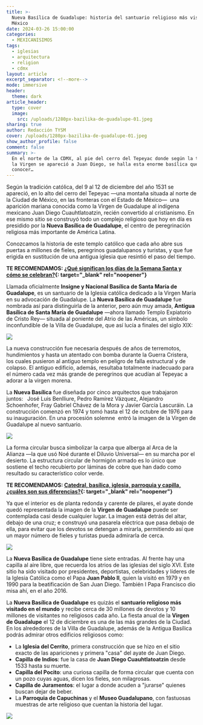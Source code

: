 ```yaml
---
title: >-
  Nueva Basílica de Guadalupe: historia del santuario religioso más visitado de
  México  
date: 2024-03-26 15:00:00
categories:
  - MEXICANISIMOS
tags:
  - iglesias
  - arquitectura
  - religion
  - cdmx
layout: article
excerpt_separator: <!--more-->
mode: immersive
header:
  theme: dark
article_header:
  type: cover
  image:
    src: /uploads/1280px-bazilika-de-guadalupe-01.jpeg
sharing: true
author: Redacción TYSM
cover: /uploads/1280px-bazilika-de-guadalupe-01.jpeg
show_author_profile: false
comment: false
summary: >-
  En el norte de la CDMX, al pie del cerro del Tepeyac donde según la tradición
  la Virgen se apareció a Juan Diego, se halla esta enorme basílica que debes
  conocer…
---
```

Según la tradición católica, del 9 al 12 de diciembre del año 1531 se apareció, en lo alto del cerro del Tepeyac —una montaña situada al norte de la Ciudad de México, en las fronteras con el Estado de México—&nbsp; una aparición mariana conocida como la Virgen de Guadalupe al indígena mexicano Juan Diego Cuauhtlatoatzin, recién convertido al cristianismo. En ese mismo sitio se construyó todo un complejo religioso que hoy en día es presidido por la **Nueva Basílica de Guadalupe**, el centro de peregrinación religiosa más importante de América Latina.

Conozcamos la historia de este templo católico que cada año abre sus puertas a millones de fieles, peregrinos guadalupanos y turistas, y que fue erigida en sustitución de una antigua iglesia que resintió el paso del tiempo.

**TE RECOMENDAMOS: [¿Qué significan los días de la Semana Santa y cómo se celebran?](https://blog.tonoysumariachi.com/mexicanisimos/2024/03/21/qu%C3%A9-significan-los-d%C3%ADas-de-la-semana-santa-y-c%C3%B3mo-se-celebran.html){: target="_blank" rel="noopener"}**

Llamada oficialmente&nbsp;**Insigne y Nacional Basílica de Santa María de Guadalupe**, es un santuario de la Iglesia católica dedicado a la Virgen María en su advocación de Guadalupe. La **Nueva Basílica de Guadalupe**&nbsp;fue nombrada así para distinguirla de la anterior, pero aún muy amada, **Antigua Basílica de Santa María de Guadalupe** —ahora llamado Templo Expiatorio de Cristo Rey— situada al poniente del Atrio de las Américas, un símbolo inconfundible de la Villa de Guadalupe, que así lucía a finales del siglo XIX:

![](https://upload.wikimedia.org/wikipedia/commons/thumb/5/59/Mexico_City._Village_and_Basilica_of_Guadalupe_%283675123933%29.jpg/1024px-Mexico_City._Village_and_Basilica_of_Guadalupe_%283675123933%29.jpg)

La nueva construcción fue necesaria después de años de terremotos, hundimientos y hasta un atentado con bomba durante la Guerra Cristera, los cuales pusieron al antiguo templo en peligro de falla estructural y de colapso. El antiguo edificio, además, resultaba totalmente inadecuado para el número cada vez más grande de peregrinos que acudían al Tepeyac a adorar a la virgen morena.

La **Nueva Basílica**&nbsp;fue diseñada por cinco arquitectos que trabajaron juntos:&nbsp;**&nbsp;**&nbsp;José Luis Benlliure, Pedro Ramírez Vázquez, Alejandro Schoenhofer, Fray Gabriel Chávez de la Mora y Javier García Lascuráin. La construcción comenzó en 1974 y tomó hasta el 12 de octubre de 1976 para su inauguración. En una procesión solemne&nbsp; entró la imagen de la Virgen de Guadalupe al nuevo santuario.

![](https://upload.wikimedia.org/wikipedia/commons/thumb/a/a2/Basilica_of_Our_Lady_of_Guadalupe_%28new%29.JPG/1024px-Basilica_of_Our_Lady_of_Guadalupe_%28new%29.JPG)

La forma circular busca simbolizar la carpa que alberga al Arca de la Alianza —la que usó Noé durante el Diluvio Universal— en su marcha por el desierto. La estructura circular de hormigón armado es lo único que sostiene el techo recubierto por láminas de cobre que han dado como resultado su característico color verde.&nbsp;

**TE RECOMENDAMOS:&nbsp;[Catedral, basílica, iglesia, parroquia y capilla, ¿cuáles son sus diferencias?](https://blog.tonoysumariachi.com/mexicanisimos/2023/08/28/catedral-bas%C3%ADlica-iglesia-parroquia-y-capilla-cu%C3%A1les-son-sus-diferencias.html){: target="_blank" rel="noopener"}**

Ya que el interior es de planta redonda y carente de pilares, el ayate donde quedó representada la imagen de la **Virgen de Guadalupe** puede ser contemplada casi desde cualquier lugar. La imagen está detrás del altar, debajo de una cruz; e construyó una pasarela eléctrica que pasa debajo de ella, para evitar que los devotos se detengan a mirarla, permitiendo así que un mayor número de fieles y turistas pueda admirarla de cerca.

![](https://upload.wikimedia.org/wikipedia/commons/thumb/d/d5/Basilica_of_Our_Lady_of_Guadalupe_-_Wiki_Loves_Pyramids_tour_101.jpg/1024px-Basilica_of_Our_Lady_of_Guadalupe_-_Wiki_Loves_Pyramids_tour_101.jpg)

La **Nueva Basílica de Guadalupe** tiene siete entradas. Al frente hay una capilla al aire libre, que recuerda los atrios de las iglesias del siglo XVI. Este sitio ha sido visitado por presidentes, deportistas, celebridades y líderes de la Iglesia Católica como el Papa **Juan Pablo II**, quien la visitó en 1979 y en 1990 para la beatificación de San Juan Diego. También l Papa Francisco dio misa ahí, en el año 2016.

La **Nueva Basílica de Guadalupe** es quizás el **santuario religioso más visitado en el mundo** y recibe cerca de 30 millones de devotos y 10 millones de visitantes no religiosos cada año. La fiesta anual de la **Virgen de Guadalupe** el 12 de diciembre es una de las más grandes de la Ciudad. En los alrededores de la Villa de Guadalupe, además de la Antigua Basílica podrás admirar otros edificios religiosos como:

* La **Iglesia del Cerrito**, primera construcción que se hizo en el sitio exacto de las apariciones y primera "casa" del ayate de Juan Diego.
* **Capilla de Indios**: fue la casa de **Juan Diego Cuauhtlatoatzin** desde 1533 hasta su muerte.
* **Capilla del Pocito**: una curiosa capilla de forma circular que cuenta con un pozo cuyas aguas, dicen los fieles, son milagrosas.
* **Capilla de Juramentos**: el lugar a donde acuden a "jurarse" quienes buscan dejar de beber.
* La **Parroquia de Capuchinas** y el **Museo Guadalupano**, con fastuosas muestras de arte religioso que cuentan la historia del lugar.

![](https://upload.wikimedia.org/wikipedia/commons/thumb/b/b9/CONJUNTO_VILLA_DE_GUADALUPE_ID00949_FOTO3.jpg/1024px-CONJUNTO_VILLA_DE_GUADALUPE_ID00949_FOTO3.jpg)